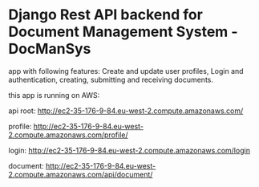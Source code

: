 # Django Rest API backend for Document Management System - DocManSys

app with following features: Create and update user profiles, Login and authentication, 
creating, submitting and receiving documents.


this app is running on AWS: 

api root: http://ec2-35-176-9-84.eu-west-2.compute.amazonaws.com/

profile: http://ec2-35-176-9-84.eu-west-2.compute.amazonaws.com/profile/

login: http://ec2-35-176-9-84.eu-west-2.compute.amazonaws.com/login

document:  http://ec2-35-176-9-84.eu-west-2.compute.amazonaws.com/api/document/
